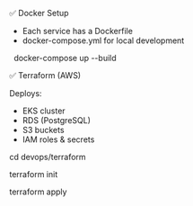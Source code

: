 ✅ Docker Setup



* Each service has a Dockerfile
* docker-compose.yml for local development

&nbsp;	docker-compose up --build





✅ Terraform (AWS)



Deploys:

* EKS cluster
* RDS (PostgreSQL)
* S3 buckets
* IAM roles \& secrets



cd devops/terraform

terraform init

terraform apply



